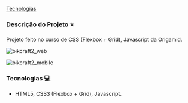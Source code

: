 [Tecnologias](#tecnologias-computer)

### Descrição do Projeto :star:

Projeto feito no curso de CSS (Flexbox + Grid), Javascript da Origamid.

![bikcraft2_web](https://user-images.githubusercontent.com/98993736/191189791-8571706b-96a0-4722-9dfe-d7717061f4ac.png)

![bikcraft2_mobile](https://user-images.githubusercontent.com/98993736/191189887-5e37e03f-5733-4bf6-8961-0447e7a35b32.png)

### Tecnologias :computer:

- HTML5, CSS3 (Flexbox + Grid), Javascript.


